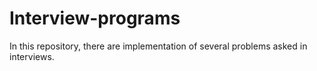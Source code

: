 # Interview-programs
In this repository, there are implementation of several problems asked in interviews.

